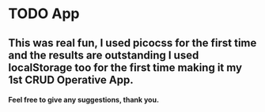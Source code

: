 # TODO App

## This was real fun, I used picocss for the first time and the results are outstanding I used localStorage too for the first time making it my 1st CRUD Operative App.

#### Feel free to give any suggestions, thank you.
